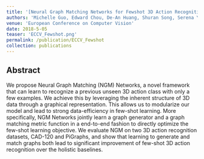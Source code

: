```yaml
---
title: '[Neural Graph Matching Networks for Fewshot 3D Action Recognition](http://openaccess.thecvf.com/content_ECCV_2018/papers/Michelle_Guo_Neural_Graph_Matching_ECCV_2018_paper.pdf)'
authors: 'Michelle Guo, Edward Chou, De-An Huang, Shuran Song, Serena Yeung, Li Fei-Fei'
venue: 'European Conference on Computer Vision'
date: 2018-5-05
teaser: 'ECCV_Fewshot.png'
permalink: /publication/ECCV_Fewshot
collection: publications
---
```


Abstract
-------
We propose Neural Graph Matching (NGM) Networks, a novel framework that can learn to recognize a previous unseen 3D action class with only a few examples. We achieve this by leveraging the inherent structure of 3D data through a graphical representation. This allows us to modularize our model and lead to strong data-efficiency in few-shot learning. More specifically, NGM Networks jointly learn a graph generator and a graph matching metric function in a end-to-end fashion to directly optimize the few-shot learning objective. We evaluate NGM on two 3D action recognition datasets, CAD-120 and PiGraphs, and show that learning to generate and match graphs both lead to significant improvement of few-shot 3D action recognition over the holistic baselines.